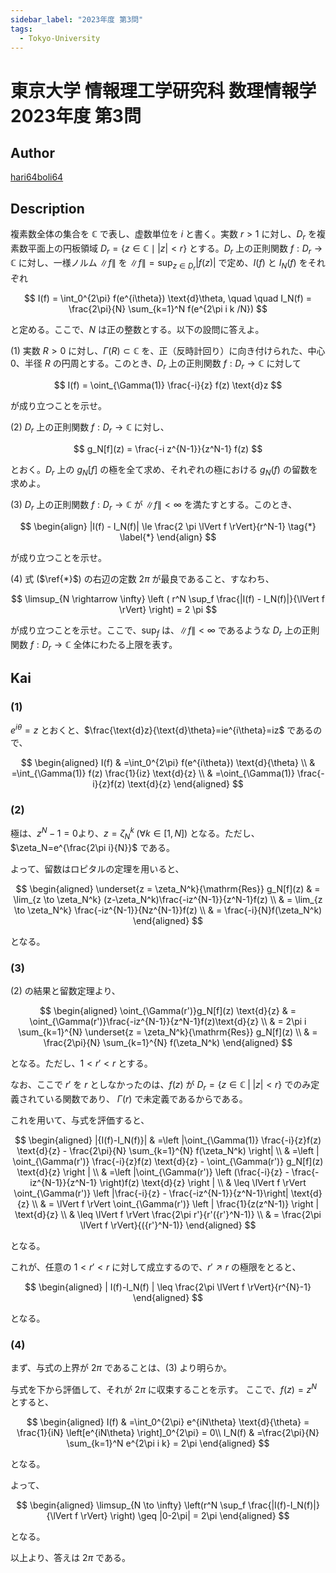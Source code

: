 ```yaml
---
sidebar_label: "2023年度 第3問"
tags:
  - Tokyo-University
---
```

# 東京大学 情報理工学研究科 数理情報学 2023年度 第3問

## **Author**
[hari64boli64](https://github.com/hari64boli64/GraduateSchoolEntranceExamination)

## **Description**
複素数全体の集合を $\mathbb{C}$ で表し、虚数単位を $i$ と書く。実数 $r > 1$ に対し、$D_r$ を複素数平面上の円板領域 $D_r = \{z \in \mathbb{C} \mid |z| < r\}$ とする。$D_r$ 上の正則関数 $f: D_r \rightarrow \mathbb{C}$ に対し、一様ノルム $\lVert f \rVert$ を $\lVert f \rVert = \sup_{z \in D_r} |f(z)|$ で定め、$I(f)$ と $I_N(f)$ をそれぞれ

$$
I(f) = \int_0^{2\pi} f(e^{i\theta}) \text{d}\theta, \quad \quad I_N(f) = \frac{2\pi}{N} \sum_{k=1}^N f(e^{2\pi i k /N})
$$

と定める。ここで、$N$ は正の整数とする。以下の設問に答えよ。

(1) 実数 $R > 0$ に対し、$\Gamma(R) \subset \mathbb{C}$ を、正（反時計回り）に向き付けられた、中心 $0$、半径 $R$ の円周とする。このとき、$D_r$ 上の正則関数 $f: D_r \rightarrow \mathbb{C}$ に対して

$$
I(f) = \oint_{\Gamma(1)} \frac{-i}{z} f(z) \text{d}z
$$

が成り立つことを示せ。

(2) $D_r$ 上の正則関数 $f: D_r \rightarrow \mathbb{C}$ に対し、

$$
g_N[f](z) = \frac{-i z^{N-1}}{z^N-1} f(z)
$$

とおく。$D_r$ 上の $g_N[f]$ の極を全て求め、それぞれの極における $g_N(f)$ の留数を求めよ。

(3) $D_r$ 上の正則関数 $f: D_r \rightarrow \mathbb{C}$ が $\lVert f \rVert < \infty$ を満たすとする。このとき、

$$
\begin{align}
|I(f) - I_N(f)| \le \frac{2 \pi \lVert f \rVert}{r^N-1} \tag{*} \label{*}
\end{align}
$$

が成り立つことを示せ。

(4) 式 ($\ref{*}$) の右辺の定数 $2 \pi$ が最良であること、すなわち、

$$
\limsup_{N \rightarrow \infty} \left ( r^N \sup_f \frac{|I(f) - I_N(f)|}{\lVert f \rVert} \right) = 2 \pi
$$

が成り立つことを示せ。ここで、$\sup_{f}$ は、$\lVert f \rVert < \infty$ であるような $D_r$ 上の正則関数 $f: D_r \rightarrow \mathbb{C}$ 全体にわたる上限を表す。


## **Kai**
### (1)
$e^{i\theta}=z$ とおくと、$\frac{\text{d}z}{\text{d}\theta}=ie^{i\theta}=iz$ であるので、

$$
\begin{aligned}
  I(f) & =\int_0^{2\pi} f(e^{i\theta}) \text{d}{\theta}  \\
       & =\int_{\Gamma(1)} f(z) \frac{1}{iz} \text{d}{z} \\
       & =\oint_{\Gamma(1)} \frac{-i}{z}f(z) \text{d}{z}
\end{aligned}
$$

### (2)
極は、$z^N-1=0$より、$z=\zeta_N^k \; (\forall k \in [1,N])$ となる。ただし、$\zeta_N=e^{\frac{2\pi i}{N}}$ である。

よって、留数はロピタルの定理を用いると、

$$
\begin{aligned}
  \underset{z = \zeta_N^k}{\mathrm{Res}} g_N[f](z) & = \lim_{z \to \zeta_N^k} (z-\zeta_N^k)\frac{-iz^{N-1}}{z^N-1}f(z) \\
                                                   & = \lim_{z \to \zeta_N^k} \frac{-iz^{N-1}}{Nz^{N-1}}f(z)           \\
                                                   & = \frac{-i}{N}f(\zeta_N^k)
\end{aligned}
$$

となる。

### (3)
(2) の結果と留数定理より、

$$
\begin{aligned}
  \oint_{\Gamma(r')}g_N[f](z) \text{d}{z} & = \oint_{\Gamma(r')}\frac{-iz^{N-1}}{z^N-1}f(z)\text{d}{z}                    \\
                                     & = 2\pi i \sum_{k=1}^{N} \underset{z = \zeta_N^k}{\mathrm{Res}} g_N[f](z) \\
                                     & = \frac{2\pi}{N} \sum_{k=1}^{N} f(\zeta_N^k)
\end{aligned}
$$

となる。ただし、$1<r'<r$ とする。

なお、ここで $r'$ を $r$ としなかったのは、$f(z)$ が $D_r=\{ z\in\mathbb{C} \; | \; |z| < r \}$ でのみ定義されている関数であり、
$\Gamma(r)$ で未定義であるからである。

これを用いて、与式を評価すると、

$$
\begin{aligned}
  |{I(f)-I_N(f)}| & =\left |\oint_{\Gamma(1)} \frac{-i}{z}f(z) \text{d}{z} - \frac{2\pi}{N} \sum_{k=1}^{N} f(\zeta_N^k) \right| \\
                    & =\left | \oint_{\Gamma(r')} \frac{-i}{z}f(z) \text{d}{z} - \oint_{\Gamma(r')} g_N[f](z) \text{d}{z} \right |       \\
                    & =\left |\oint_{\Gamma(r')} \left (\frac{-i}{z} - \frac{-iz^{N-1}}{z^N-1} \right)f(z) \text{d}{z} \right |             \\
                    & \leq \lVert f \rVert \oint_{\Gamma(r')} \left |\frac{-i}{z} - \frac{-iz^{N-1}}{z^N-1}\right| \text{d}{z}          \\
                    & = \lVert f \rVert \oint_{\Gamma(r')} \left | \frac{1}{z(z^N-1)} \right | \text{d}{z}                                 \\
                    & \leq \lVert f \rVert \frac{2\pi r'}{r'({r'}^N-1)}                                                    \\
                    & =  \frac{2\pi \lVert f \rVert}{({r'}^N-1)}
\end{aligned}
$$

となる。

これが、任意の $1<r'<r$ に対して成立するので、$r' \nearrow r$ の極限をとると、

$$
\begin{aligned}
  | I(f)-I_N(f) | \leq \frac{2\pi \lVert f \rVert}{r^{N}-1}
\end{aligned}
$$

となる。

### (4)
まず、与式の上界が $2\pi$ であることは、(3) より明らか。

与式を下から評価して、それが $2\pi$ に収束することを示す。
ここで、$f(z)=z^N$ とすると、

$$
\begin{aligned}
  I(f)   & =\int_0^{2\pi} e^{iN\theta} \text{d}{\theta} = \frac{1}{iN} \left[e^{iN\theta} \right]_0^{2\pi} = 0\\
  I_N(f) & =\frac{2\pi}{N} \sum_{k=1}^N e^{2\pi i k} = 2\pi
\end{aligned}
$$

となる。

よって、

$$
\begin{aligned}
  \limsup_{N \to \infty} \left(r^N \sup_f \frac{|I(f)-I_N(f)|}{\lVert f \rVert} \right) \geq  |0-2\pi| = 2\pi
\end{aligned}
$$

となる。

以上より、答えは $2\pi$ である。